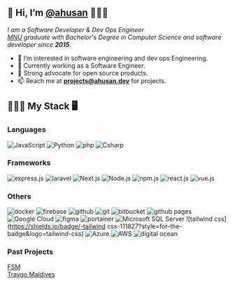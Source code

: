 ## 👋 Hi, I’m [@ahusan](https://ahusan.github.io/ "CV") 🧑🏾‍💻

*I am a Software Developer & Dev Ops Engineer\
[MNU](https://www.mnu.edu.mv/ "College website") graduate with Bachelor's Degree in Computer Science
and software developer since __2015__.*

- 👀 I’m interested in software engineering and  dev ops Engineering.
- 🏢 Currently working as a Software Engineer. 
- 🐧 Strong advocate for open source products.
- 📫 Reach me at __<projects@ahusan.dev>__ for projects.

## 👨🏾‍💻 My Stack 🖥️

### Languages

![JavaScript](https://shields.io/badge/-javascript-111827?style=for-the-badge&logo=javascript)
![Python](https://img.shields.io/badge/python-111827?style=for-the-badge&logo=python&logoColor=ffdd54)
![php](https://shields.io/badge/-php-111827?style=for-the-badge&logo=php)
![Csharp](https://shields.io/badge/-Csharp-111827?style=for-the-badge&logo=c)

### Frameworks

![express.js](https://shields.io/badge/-express.js-111827?style=for-the-badge&logo=express)
![laravel](https://shields.io/badge/-laravel-111827?style=for-the-badge&logo=laravel)
![Next.js](https://shields.io/badge/-Next-111827?style=for-the-badge&logo=next.js)
![Node.js](https://img.shields.io/badge/node.js-111827?style=for-the-badge&logo=node.js&logoColor=white)
![npm.js](https://shields.io/badge/-npm-111827?style=for-the-badge&logo=npm)
![react.js](https://shields.io/badge/-react-111827?style=for-the-badge&logo=react)
![vue.js](https://shields.io/badge/-vue-111827?style=for-the-badge&logo=vue.js)


### Others
![docker](https://shields.io/badge/-docker-111827?style=for-the-badge&logo=docker)
![firebase](https://shields.io/badge/-firebase-111827?style=for-the-badge&logo=firebase)
![github](https://shields.io/badge/-github-111827?style=for-the-badge&logo=github)
![git](https://shields.io/badge/-git-111827?style=for-the-badge&logo=git)
![bitbucket](https://shields.io/badge/-bitbucket-111827?style=for-the-badge&logo=bitbucket)
![github pages](https://shields.io/badge/-github%20pages-111827?style=for-the-badge&logo=github)
![Google Cloud](https://shields.io/badge/-Google%20Cloud-111827?style=for-the-badge&logo=google-cloud)
![figma](https://shields.io/badge/-figma-111827?style=for-the-badge&logo=figma)
![portainer](https://shields.io/badge/-portainer-111827?style=for-the-badge&logo=portainer)
![Microsoft SQL Server](https://shields.io/badge/-Microsoft%20SQL%20Sever-111827?style=for-the-badge&logo=microsoft%20sql%20server)
![tailwind css](https://shields.io/badge/-tailwind css-111827?style=for-the-badge&logo=tailwind-css)
![Azure](https://shields.io/badge/-Azure-111827?style=for-the-badge&logo=microsoftazure)
![AWS](https://shields.io/badge/-AWS-111827?style=for-the-badge&logo=amazon)
![digital ocean](https://shields.io/badge/-digital%20ocean-111827?style=for-the-badge&logo=digitalocean)


### Past Projects
[FSM](https://fsm.mv/)\
[Travgo Maldives](https://travgomaldives.com/)
<!---
ahusan/ahusan is a ✨ special ✨ repository because its `README.md` (this file) appears on your GitHub profile.
You can click the Preview link to take a look at your changes.
--->
